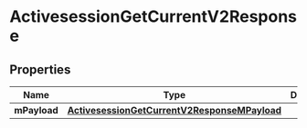 
# ActivesessionGetCurrentV2Response

## Properties
| Name | Type | Description | Notes |
| ------------ | ------------- | ------------- | ------------- |
| **mPayload** | [**ActivesessionGetCurrentV2ResponseMPayload**](ActivesessionGetCurrentV2ResponseMPayload.md) |  |  |



